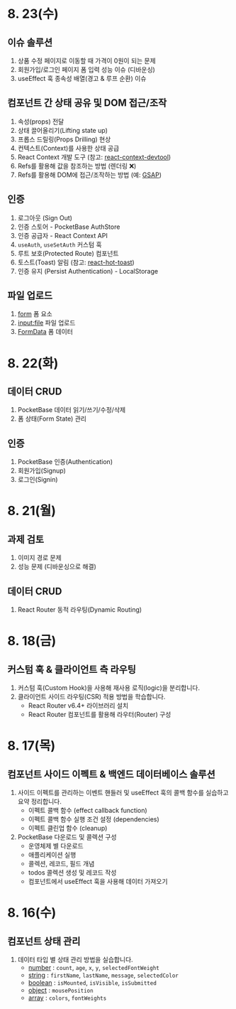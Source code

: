 # 8. 23(수)

## 이슈 솔루션

1. 상품 수정 페이지로 이동할 때 가격이 0원이 되는 문제
1. 회원가입/로그인 페이지 폼 입력 성능 이슈 (디바운싱)
1. useEffect 훅 종속성 배열(경고 & 루프 순환) 이슈

## 컴포넌트 간 상태 공유 및 DOM 접근/조작

1. 속성(props) 전달
1. 상태 끌어올리기(Lifting state up)
1. 프롭스 드릴링(Props Drilling) 현상
1. 컨텍스트(Context)를 사용한 상태 공급
1. React Context 개발 도구 (참고: [react-context-devtool](https://github.com/deeppatel234/react-context-devtool))
1. Refs를 활용해 값을 참조하는 방법 (렌더링 ❌)
1. Refs를 활용해 DOM에 접근/조작하는 방법 (예: [GSAP](https://greensock.com/gsap/))

## 인증

1. 로그아웃 (Sign Out)
1. 인증 스토어 - PocketBase AuthStore
1. 인증 공급자 - React Context API
1. `useAuth`, `useSetAuth` 커스텀 훅
1. 루트 보호(Protected Route) 컴포넌트
1. 토스트(Toast) 알림 (참고: [react-hot-toast](https://react-hot-toast.com/docs/toast))
1. 인증 유지 (Persist Authentication) - LocalStorage

## 파일 업로드

1. [form](https://developer.mozilla.org/ko/docs/Web/HTML/Element/form) 폼 요소
1. [input:file](https://developer.mozilla.org/ko/docs/Web/HTML/Element/input/file) 파일 업로드
1. [FormData](https://developer.mozilla.org/ko/docs/Web/API/FormData) 폼 데이터

# 8. 22(화)

## 데이터 CRUD

1. PocketBase 데이터 읽기/쓰기/수정/삭제
1. 폼 상태(Form State) 관리

## 인증

1. PocketBase 인증(Authentication)
1. 회원가입(Signup)
1. 로그인(Signin)

# 8. 21(월)

## 과제 검토

1. 이미지 경로 문제
1. 성능 문제 (디바운싱으로 해결)

## 데이터 CRUD

1. React Router 동적 라우팅(Dynamic Routing)

# 8. 18(금)

## 커스텀 훅 & 클라이언트 측 라우팅

1. 커스텀 훅(Custom Hook)을 사용해 재사용 로직(logic)을 분리합니다.
1. 클라이언트 사이드 라우팅(CSR) 적용 방법을 학습합니다.
   - React Router v6.4+ 라이브러리 설치
   - React Router 컴포넌트를 활용해 라우터(Router) 구성

# 8. 17(목)

## 컴포넌트 사이드 이펙트 & 백엔드 데이터베이스 솔루션

1. 사이드 이펙트를 관리하는 이벤트 핸들러 및 useEffect 훅의 콜백 함수를 실습하고 요약 정리합니다.
   - 이펙트 콜백 함수 (effect callback function)
   - 이펙트 콜백 함수 실행 조건 설정 (dependencies)
   - 이펙트 클린업 함수 (cleanup)
1. PocketBase 다운로드 및 콜렉션 구성
   - 운영체제 별 다운로드
   - 애플리케이션 실행
   - 콜렉션, 레코드, 필드 개념
   - todos 콜렉션 생성 및 레코드 작성
   - 컴포넌트에서 useEffect 훅을 사용해 데이터 가져오기

# 8. 16(수)

## 컴포넌트 상태 관리

1. 데이터 타입 별 상태 관리 방법을 실습합니다.
   - <u>number</u> : `count`, `age`, `x`, `y`, `selectedFontWeight`
   - <u>string</u> : `firstName`, `lastName`, `message`, `selectedColor`
   - <u>boolean</u> : `isMounted`, `isVisible`, `isSubmitted`
   - <u>object</u> : `mousePosition`
   - <u>array</u> : `colors`, `fontWeights`
